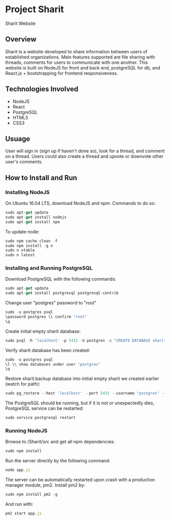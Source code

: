 # Project Sharit
Sharit Website

## Overview
Sharit is a website developed to share information between users of established organizations. Main features supported are file sharing with threads, comments for users to communicate with one another. This website is built on NodeJS for front and back end, postgreSQL for db, and React.js + bootstrapping for frontend responsiveness.

## Technologies Involved
* NodeJS
* React
* PostgreSQL
* HTML5
* CSS3

## Usuage
User will sign in (sign up if haven't done so), look for a thread, and comment on a thread. Users could also create a thread and upvote or downvote other user's comments.

## How to Install and Run
### Installing NodeJS
On Ubuntu 16.04 LTS, download NodeJS and npm. Commands to do so:
```javascript
sudo apt-get update
sudo apt-get install nodejs
sudo apt-get install npm
```
To update node:
```javascript
sudo npm cache clean -f
sudo npm install -g n
sudo n stable
sudo n latest
```

### Installing and Running PostgreSQL
Download PostgreSQL with the following commands:
```javascript
sudo apt-get update
sudo apt-get install postgresql postgresql-contrib
```
Change user "postgres" password to "root"
```javascript
sudo -u postgres psql
\password postgres \\ confirm "root"
\q
```
Create initial empty sharit database:
```javascript
sudo psql -h 'localhost' -p 5432 -U postgres -c "CREATE DATABASE sharit"
```
Verify sharit database has been created:
```javascript
sudo -u postgres psql
\l \\ show databases under user "postgres"
\q
```
Restore sharit.backup database into initial empty sharit we created earlier (watch for path):
```javascript
sudo pg_restore --host 'localhost' --port 5432 --username "postgres" --dbname "Sharit" --clean "/home/ubuntu/GitHub/Sharit/sharit.backup"
```
The PostgreSQL should be running, but if it is not or unexpectedly dies, PostgreSQL service can be restarted:
```javascript
sudo service postgresql restart
```

### Running NodeJS
Browse to /Sharit/src and get all npm dependencies:
```javascript
sudo npm install
```
Run the server directly by the following command:
```javascript
node app.js
```
The server can be automatically restarted upon crash with a production manager module, pm2. Install pm2 by:
```javascript
sudo npm install pm2 -g
```
And run with:
```javascript
pm2 start app.js
```
